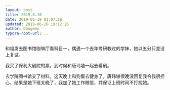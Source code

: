 ```yaml
---
layout: post
title: 2019.6.10
date: 2019-06-19 01:07:18
updated: 2019-06-20 19:12:26
author: Dongwen
typora-root-url: ..
---
```




和祖发去图书馆咖啡厅看科目一，偶遇一个去年考研教过的学妹，她以五分只差没上复试。

我买了保利大剧院的票，到时候和唐玮埴一起去看剧。

去学院图书馆交了材料。这天晚上和狗蛋去健身了。唐玮埴很晚没回复我令我很担心，结果是她下班太晚了，我加了她工作微信，并保证上班时间不打扰她。